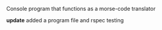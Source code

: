 Console program that functions as a morse-code translator 

**update** added a program file and rspec testing 